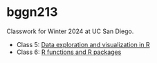 # bggn213
Classwork for Winter 2024 at UC San Diego.

- Class 5: [Data exploration and visualization in R]()
- Class 6: [R functions and R packages]()
